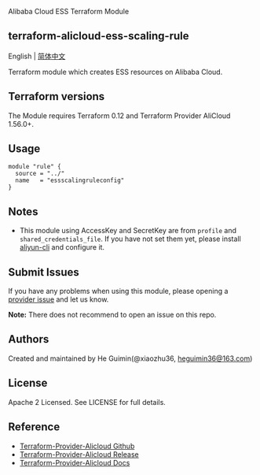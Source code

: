 Alibaba Cloud ESS Terraform Module

terraform-alicloud-ess-scaling-rule
---

English | [简体中文](README-CN.md)

Terraform module which creates ESS resources on Alibaba Cloud.

## Terraform versions

The Module requires Terraform 0.12 and Terraform Provider AliCloud 1.56.0+.

## Usage

```hcl
module "rule" {
  source = "../"
  name   = "essscalingruleconfig"
}
```

## Notes

* This module using AccessKey and SecretKey are from `profile` and `shared_credentials_file`. If you have not set them
  yet, please install [aliyun-cli](https://github.com/aliyun/aliyun-cli#installation) and configure it.

Submit Issues
-------------
If you have any problems when using this module, please opening a [provider issue](https://github.com/terraform-providers/terraform-provider-alicloud/issues/new) and let us know.

**Note:** There does not recommend to open an issue on this repo.

Authors
-------
Created and maintained by He Guimin(@xiaozhu36, heguimin36@163.com)

License
----
Apache 2 Licensed. See LICENSE for full details.

Reference
---------

* [Terraform-Provider-Alicloud Github](https://github.com/terraform-providers/terraform-provider-alicloud)
* [Terraform-Provider-Alicloud Release](https://releases.hashicorp.com/terraform-provider-alicloud/)
* [Terraform-Provider-Alicloud Docs](https://www.terraform.io/docs/providers/alicloud/index.html)
